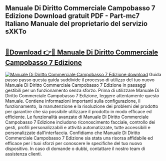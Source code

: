 ## Manuale Di Diritto Commerciale Campobasso 7 Edizione Download gratuit PDF - Part-mc7 Italiano Manuale del proprietario del servizio sXKTo

# <h2><a href="http://dfe2rpo.blite.top/?on=Manuale+Di+Diritto+Commerciale+Campobasso+7+Edizione">🔗Download 👉🔴 Manuale Di Diritto Commerciale Campobasso 7 Edizione</a></h2>

[![Manuale Di Diritto Commerciale Campobasso 7 Edizione download](https://i.imgur.com/lujVjoI.png)](http://dfe2rpo.blite.top/?on=Manuale+Di+Diritto+Commerciale+Campobasso+7+Edizione)
Guida passo passo questa guida suddivide il processo di utilizzo del tuo nuovo Manuale Di Diritto Commerciale Campobasso 7 Edizione in passaggi gestibili per un funzionamento senza sforzo. Prima di utilizzare Manuale Di Diritto Commerciale Campobasso 7 Edizione, leggere attentamente questo Manuale. Contiene informazioni importanti sulla configurazione, il funzionamento, la manutenzione e la risoluzione dei problemi del prodotto per garantire che sia possibile utilizzare il prodotto in modo efficace ed efficiente. Le funzionalità avanzate di Manuale Di Diritto Commerciale Campobasso 7 Edizione includono riconoscimento facciale, controllo dei gesti, profili personalizzabili e attività automatizzate, tutte accessibili e personalizzate dall'interfaccia. Confidiamo che Manuale Di Diritto Commerciale Campobasso 7 Edizione sia stata una risorsa affidabile ed efficace per i tuoi sforzi per conoscere le specifiche del tuo nuovo dispositivo. In caso di domande o dubbi, contattare il nostro team di assistenza clienti.
